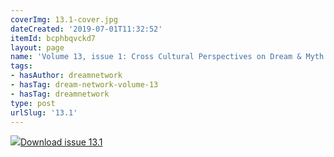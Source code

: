 ```yaml
---
coverImg: 13.1-cover.jpg
dateCreated: '2019-07-01T11:32:52'
itemId: bcphbqvckd7
layout: page
name: 'Volume 13, issue 1: Cross Cultural Perspectives on Dream & Myth'
tags:
- hasAuthor: dreamnetwork
- hasTag: dream-network-volume-13
- hasTag: dreamnetwork
type: post
urlSlug: '13.1'
---
```

<img class="card-journal-img" src="../images/13.1-rect.jpg"/><a href="../files/pdfs/Volume_13/13.1-Dream-Network_Volume-13_No-1.pdf" download="">Download issue 13.1</a>